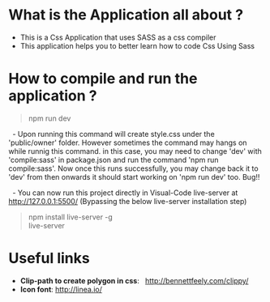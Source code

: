 # What is the Application all about ?
- This is a Css Application that uses SASS as a css compiler </br>
- This application helps you to better learn how to code Css Using Sass </br>

# How to compile and run the application ?
> npm run dev </br>

&nbsp; - Upon running this command will create style.css under the 'public/owner' folder. However sometimes the command may hangs on while runnig this command. in this case, you may need to change 'dev' with 'compile:sass' in package.json and run the command 'npm run compile:sass'. Now once this runs successfully, you may change back it to 'dev' from then onwards it should start working on 'npm run dev' too. Bug!! </br>

&nbsp; - You can now run this project directly in Visual-Code live-server at http://127.0.0.1:5500/ (Bypassing the below live-server installation step) </br>
> npm install live-server -g </br>
> live-server </br>

# Useful links
- <b>Clip-path to create polygon in css</b>: &nbsp; http://bennettfeely.com/clippy/ </br>
- <b>Icon font</b>: http://linea.io/ </br>
